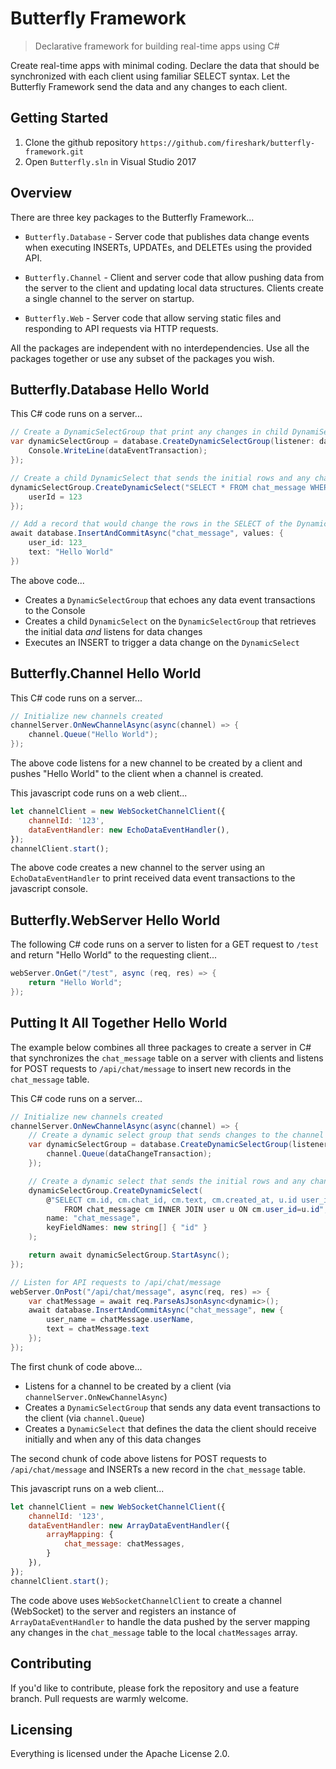 # Butterfly Framework
> Declarative framework for building real-time apps using C#

Create real-time apps with minimal coding.  Declare the data that should be synchronized with each client using familiar SELECT syntax. Let the Butterfly Framework send the data and any changes to each client.

## Getting Started

1. Clone the github repository `https://github.com/fireshark/butterfly-framework.git`
1. Open `Butterfly.sln` in Visual Studio 2017

## Overview

There are three key packages to the Butterfly Framework...

- `Butterfly.Database` - Server code that publishes data change events when executing INSERTs, UPDATEs, and DELETEs using the provided API.
 
- `Butterfly.Channel` - Client and server code that allow pushing data from the server to the client and updating local data structures.  Clients create a single channel to the server on startup.

- `Butterfly.Web` - Server code that allow serving static files and responding to API requests via HTTP requests.

All the packages are independent with no interdependencies. Use all the packages together or use any subset of the packages you wish.

## Butterfly.Database Hello World

This C# code runs on a server...

```csharp
// Create a DynamicSelectGroup that print any changes in child DynamiSelects to the console
var dynamicSelectGroup = database.CreateDynamicSelectGroup(listener: dataEventTransaction => {
    Console.WriteLine(dataEventTransaction);
});

// Create a child DynamicSelect that sends the initial rows and any changes to the rows to the parent DynamicSelectGroup
dynamicSelectGroup.CreateDynamicSelect("SELECT * FROM chat_message WHERE user_id=@userId", values: new {
    userId = 123
});

// Add a record that would change the rows in the SELECT of the DynamicSelect above
await database.InsertAndCommitAsync("chat_message", values: {
    user_id: 123_
    text: "Hello World"
})
```

The above code...
- Creates a `DynamicSelectGroup` that echoes any data event transactions to the Console
- Creates a child `DynamicSelect` on the `DynamicSelectGroup` that retrieves the initial data _and_ listens for data changes
- Executes an INSERT to trigger a data change on the `DynamicSelect`

## Butterfly.Channel Hello World

This C# code runs on a server...
```csharp
// Initialize new channels created
channelServer.OnNewChannelAsync(async(channel) => {
    channel.Queue("Hello World");
});
```

The above code listens for a new channel to be created by a client and pushes "Hello World" to the client when a channel is created.

This javascript code runs on a web client...
```js
let channelClient = new WebSocketChannelClient({
    channelId: '123',
    dataEventHandler: new EchoDataEventHandler(),
});
channelClient.start();
```
The above code creates a new channel to the server using an `EchoDataEventHandler` to print received data event transactions to the javascript console.

## Butterfly.WebServer Hello World

The following C# code runs on a server to listen for a GET request to `/test` and return "Hello World" to the requesting client...
```csharp
webServer.OnGet("/test", async (req, res) => {
    return "Hello World";
});
```

## Putting It All Together Hello World

The example below combines all three packages to create a server in C# that synchronizes the `chat_message` table on a server with clients and listens for POST requests to `/api/chat/message` to insert new records in the `chat_message` table.

This C# code runs on a server...

```csharp
// Initialize new channels created
channelServer.OnNewChannelAsync(async(channel) => {
    // Create a dynamic select group that sends changes to the channel
    var dynamicSelectGroup = database.CreateDynamicSelectGroup(listener: dataEventTransaction => {
        channel.Queue(dataChangeTransaction);
    });

    // Create a dynamic select that sends the initial rows and any changes to the row
    dynamicSelectGroup.CreateDynamicSelect(
        @"SELECT cm.id, cm.chat_id, cm.text, cm.created_at, u.id user_id, u.name 
            FROM chat_message cm INNER JOIN user u ON cm.user_id=u.id",
        name: "chat_message",
        keyFieldNames: new string[] { "id" }
    );

    return await dynamicSelectGroup.StartAsync();
});

// Listen for API requests to /api/chat/message
webServer.OnPost("/api/chat/message", async(req, res) => {
    var chatMessage = await req.ParseAsJsonAsync<dynamic>();
    await database.InsertAndCommitAsync("chat_message", new {
        user_name = chatMessage.userName,
        text = chatMessage.text
    });
});
```

The first chunk of code above...
- Listens for a channel to be created by a client (via `channelServer.OnNewChannelAsync`)
- Creates a `DynamicSelectGroup` that sends any data event transactions to the client (via `channel.Queue`)
- Creates a `DynamicSelect` that defines the data the client should receive initially and when any of this data changes

The second chunk of code above listens for POST requests to `/api/chat/message` and INSERTs a new record in the `chat_message` table.

This javascript runs on a web client...

```js
let channelClient = new WebSocketChannelClient({
    channelId: '123',
    dataEventHandler: new ArrayDataEventHandler({
        arrayMapping: {
            chat_message: chatMessages,
        }
    }),
});
channelClient.start();
```

The code above uses `WebSocketChannelClient` to create a channel (WebSocket) to the server and registers an instance of `ArrayDataEventHandler` to handle the data pushed by the server mapping any changes in the `chat_message` table to the local `chatMessages` array.

## Contributing

If you'd like to contribute, please fork the repository and use a feature
branch. Pull requests are warmly welcome.

## Licensing

Everything is licensed under the Apache License 2.0.


